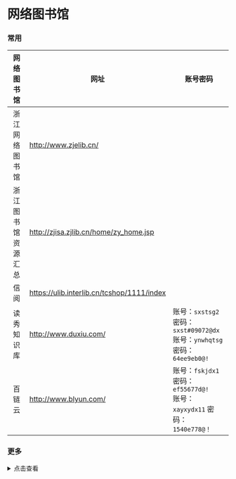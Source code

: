 # 网络图书馆

### 常用

|     网络图书馆     | 网址                                       | 账号密码                                                                               |
| :----------------: | ------------------------------------------ | -------------------------------------------------------------------------------------- |
|   浙江网络图书馆   | http://www.zjelib.cn/                      |                                                                                        |
| 浙江图书馆资源汇总 | http://zjisa.zjlib.cn/home/zy_home.jsp     |                                                                                        |
|        信阅        | https://ulib.interlib.cn/tcshop/1111/index |                                                                                        |
|     读秀知识库     | http://www.duxiu.com/                      | 账号：`sxstsg2` 密码：`sxst#09072@dx`<br />账号：`ynwhqtsg` 密码：`64ee9eb0@!` |
|       百链云       | http://www.blyun.com/                      | 账号：`fskjdx1` 密码：`ef55677d@!`<br />账号：`xayxydx11` 密码：`1540e778@！`  |

### 更多

<details>
<summary>点击查看</summary>

| 序号 |                数据库名称                | 访问网址                                                                                                     | 免费访问方式                                                             |
| :--: | :--------------------------------------: | :----------------------------------------------------------------------------------------------------------- | :----------------------------------------------------------------------- |
|  1  |          北大法意案例教学数据库          | [http://www.lawyee.org/](http://www.lawyee.org/user/AutoLoginByIP.asp)                                          | 账号密码为：`sxcjlaw`                                                  |
|  2  |            北大法宝法律数据库            | [https://www.pkulaw.com](https://www.pkulaw.com/)                                                               | 账号：山西财经大学<br />密码：123456                                     |
|  3  |             碧虚文化管理系统             | [http://www.bixu.me/](http://www.bixu.me/)                                                                      | 账号密码：bixu2020                                                       |
|  4  |               超星电子图书               | [http://www.sslibrary.com](http://www.sslibrary.com/)                                                           | 账号：sxcj  密码：sxcjdx@0318                                            |
|  5  |            畅想之星光盘数据库            | [http://www.bj.cxstar.cn/bookcd/index/index.do](http://www.bj.cxstar.cn/bookcd/index/index.do)                  | 账号：sxcjdx 密码：111111                                                |
|  6  |                 超星期刊                 | [http://qikan.chaoxing.com/](http://qikan.chaoxing.com/)                                                        | 无须账密  全库免费开放访问                                               |
|  7  |               超星名师讲坛               | [https://ssvideo.superlib.com](https://ssvideo.superlib.com/)                                                   | 单位：山西财经大学<br />账号：sxcj 密码：sxcjdx@0318                     |
|  8  |           多媒体视频资源数据库           | [http://legend.xianzhiwang.cn/](http://legend.xianzhiwang.cn/)                                                  | 无须账密  全库免费开放访问                                               |
|  9  |                读秀知识库                | [http://www.duxiu.com](http://www.duxiu.com/)                                                                   | 账号：sxcj  密码：sxcjdx@0318<br />账号: sxstsg2　密码: sxst#09072@dx    |
|  10  |                 E线图情                 | [http://www.chinalibs.net/](http://www.chinalibs.net/)                                                          | 账号密码：exiantuqing2020                                                |
|  11  |             方略知识管理系统             | [http://sxufe.firstlight.cn/](http://sxufe.firstlight.cn/)或[http://www.firstlight.cn/](http://www.firstlight.cn/) | 账号密码：fanglve2020                                                    |
|  12  |            法源法律数字图书馆            | [http://www.sslawy.com](http://www.sslawy.com/)                                                                 | 单位编码：sxcjdx<br />账号：814371@lawy.org 密码：21675605               |
|  13  |             国研网（教育版）             | [http://www.drcnet.com.cn](http://www.drcnet.com.cn/)                                                           | 全库免费开放访问                                                         |
|  14  |            经济学教研资源系统            | [http://www.e-courses.cn/NRE/](http://www.e-courses.cn/NRE/)                                                    | 部分开放                                                                 |
|  15  |                起点考研网                | [http://www.yjsexam.com](http://www.yjsexam.com/)                                                               | 微信关注公众号注册可访问                                                 |
|  16  |              锐思金融数据库              | [网址](http://www1.resset.cn:8080/product/UserLogin?loginName=sxcj&loginPwd=sxcj)                               | 无须账密  全库免费开放访问                                               |
|  17  |      人大复印报刊资料数据库信息系统      | [http://www.rdfybk.com/](http://www.rdfybk.com/)                                                                | 账号：pingan2020密码：pingan2020                                         |
|  18  |            锐思宏观经济数据库            | [网址](http://res.resset.com/MADB/login/login.action?loginName=sxcjlib&loginPwd=sxcjlib)                        | 无须账密  全库免费开放访问                                               |
|  19  |              世界艺术鉴赏库              | [http://www.artlib.cn/](http://www.artlib.cn/)                                                                  | 账号密码：we2020                                                         |
|  20  |           万方数据知识服务平台           | http://www.wanfangdata.com.cn/index.html                                                                     | 账号密码：hnkjxy001、002、003……020                                     |
|  21  |                网上报告厅                | [https://wb.bjadks.com](https://wb.bjadks.com/)                                                                 | 无须账密  全库免费开放访问                                               |
|  22  |                 微信课堂                 | [http://wkpc.youan.tv](http://wkpc.youan.tv/)                                                                   | 远程账密开放访问（用户名：sxcd  密码：sxcd）                             |
|  23  |            WIND中国金融数据库            | [http://www.wind.com.cn/download.htm](http://www.wind.com.cn/download.htm)                                      | 无须账密  全库免费开放访问                                               |
|  24  |        万方数据知识资源云服务系统        | [http://g.wanfangdata.com.cn](http://g.wanfangdata.com.cn/)                                                     | 账号密码：wfsxcjdx2020                                                   |
|  25  |         维普中文期刊服务平台7.0         | [http://qikan.cqvip.com/](http://qikan.cqvip.com/)                                                              | 无须账密  全库免费开放访问                                               |
|  26  |               万方创新助手               | [http://stads.infosoft.cc/](http://stads.infosoft.cc/)                                                          | 无须账密  全库免费开放访问                                               |
|  27  |                  学舟网                  | [http://xzw.youan.tv](http://xzw.youan.tv/)                                                                     | 无须账密  全库免费开放访问                                               |
|  28  |           新时代党政视频资源库           | [http://114.112.103.90](http://114.112.103.90/)                                                                 | 全库免费开放访问                                                         |
|  29  |       银符考试模拟题库应用系统B12       | [http://www.yfzxmn.com](http://www.yfzxmn.com/)                                                                 | wap端用户自行注册即可免费使用                                            |
|  30  |         雅乐国际教育视频数据库库         | [http://gjjy.yalejy.com](http://gjjy.yalejy.com/)                                                               | 无须账密  全库免费开放访问                                               |
|  31  |             云舟知识服务系统             | [http://yz.chaoxing.com/](http://yz.chaoxing.com/)                                                              | 无须账密  全库免费开放访问                                               |
|  32  |            中国权威经济论文库            | [http://thesis.cei.cn/modules/default.aspx](http://thesis.cei.cn/modules/default.aspx)                          | 无须账密  全库免费开放访问                                               |
|  33  | 中新金桥计算机技能自助式网络视频学习系统 | [http://zxjq.softtone.cn](http://zxjq.softtone.cn/)                                                             | VPN登录注册后全网访问                                                    |
|  34  |            中经专网（教育版）            | [http://ibe.cei.gov.cn/](http://www.lawyee.org/user/AutoLoginByIP.asp)                                          | 无须账密  全库免费开放访问                                               |
|  35  |            正保会计视频数据库            | [http://library.chnedu.com/CM/payment.html](http://library.chnedu.com/CM/payment.html)                          | 1. 登录<br />2. 输入：户名：wuhan2020，密码：jiayou2020<br />3. 再次登录 |
|  36  |      中科VIPExam考试学习资源数据库      | [http://www.vipexam.cn](http://www.vipexam.cn/)                                                                 | 无须账密 全库免费开放访问                                                |
|  37  |             中国知网研学平台             | [http://x.cnki.net](http://x.cnki.net/)                                                                         | 无须账密 全库免费开放访问                                                |
|  38  |            全球智库资讯数据库            | [http://tt.sciinfo.cn](http://tt.sciinfo.cn/)                                                                   | 无须账密 全库免费开放访问                                                |

</details>
